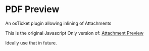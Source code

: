 # PDF Preview
An osTicket plugin allowing inlining of Attachments

This is the original Javascript Only version of: [Attachment Preview](https://github.com/clonemeagain/attachment_preview)

Ideally use that in future.
